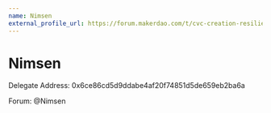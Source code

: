 ```yaml
---
name: Nimsen
external_profile_url: https://forum.makerdao.com/t/cvc-creation-resiliency-cvc/20353
---
```


# Nimsen
Delegate Address: 0x6ce86cd5d9ddabe4af20f74851d5de659eb2ba6a

Forum: @Nimsen


